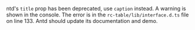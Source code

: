 ntd's `title` prop has been deprecated, use `caption` instead. A warning is shown in the console. The error is in the `rc-table/lib/interface.d.ts` file on line 133. Antd should update its documentation and demo.
